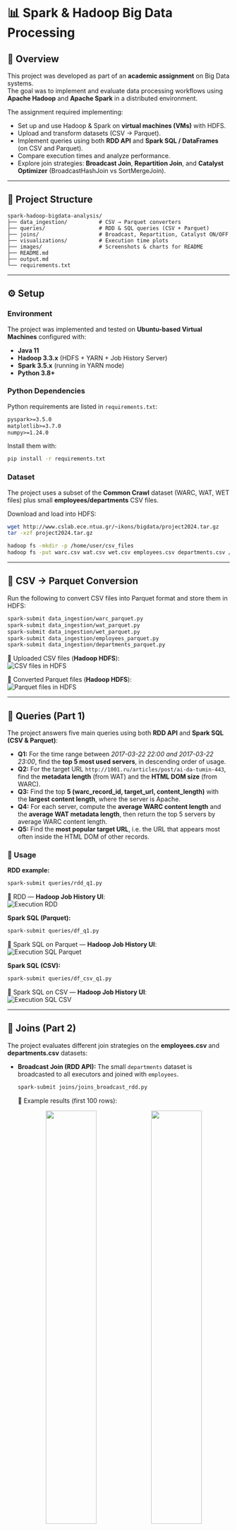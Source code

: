 # 📊 Spark & Hadoop Big Data Processing  

## 📌 Overview  

This project was developed as part of an **academic assignment** on Big Data systems.  
The goal was to implement and evaluate data processing workflows using **Apache Hadoop** and **Apache Spark** in a distributed environment.  

The assignment required implementing:  
- Set up and use Hadoop & Spark on **virtual machines (VMs)** with HDFS.  
- Upload and transform datasets (CSV → Parquet).  
- Implement queries using both **RDD API** and **Spark SQL / DataFrames** (on CSV and Parquet).  
- Compare execution times and analyze performance.  
- Explore join strategies: **Broadcast Join**, **Repartition Join**, and **Catalyst Optimizer** (BroadcastHashJoin vs SortMergeJoin).  

---

## 📂 Project Structure  

```
spark-hadoop-bigdata-analysis/
├── data_ingestion/          # CSV → Parquet converters
├── queries/                 # RDD & SQL queries (CSV + Parquet)
├── joins/                   # Broadcast, Repartition, Catalyst ON/OFF
├── visualizations/          # Execution time plots
├── images/                  # Screenshots & charts for README
├── README.md
├── output.md
└── requirements.txt
```

---

## ⚙️ Setup  

### Environment  
The project was implemented and tested on **Ubuntu-based Virtual Machines** configured with:  
- **Java 11**  
- **Hadoop 3.3.x** (HDFS + YARN + Job History Server)  
- **Spark 3.5.x** (running in YARN mode)  
- **Python 3.8+**  

### Python Dependencies  
Python requirements are listed in `requirements.txt`:  

```txt
pyspark>=3.5.0
matplotlib>=3.7.0
numpy>=1.24.0
```  

Install them with:  
```bash
pip install -r requirements.txt
```

### Dataset  
The project uses a subset of the **Common Crawl** dataset (WARC, WAT, WET files) plus small **employees/departments** CSV files.  

Download and load into HDFS:  

```bash
wget http://www.cslab.ece.ntua.gr/~ikons/bigdata/project2024.tar.gz
tar -xzf project2024.tar.gz

hadoop fs -mkdir -p /home/user/csv_files
hadoop fs -put warc.csv wat.csv wet.csv employees.csv departments.csv /home/user/csv_files
```

---

## 🔄 CSV → Parquet Conversion  

Run the following to convert CSV files into Parquet format and store them in HDFS:  

```bash
spark-submit data_ingestion/warc_parquet.py
spark-submit data_ingestion/wat_parquet.py
spark-submit data_ingestion/wet_parquet.py
spark-submit data_ingestion/employees_parquet.py
spark-submit data_ingestion/departments_parquet.py
```

📸 Uploaded CSV files (**Hadoop HDFS**):  
![CSV files in HDFS](images/csv_files.png)  

📸 Converted Parquet files (**Hadoop HDFS**):  
![Parquet files in HDFS](images/parquet_files.png)  

---

## 🔎 Queries (Part 1)  

The project answers five main queries using both **RDD API** and **Spark SQL (CSV & Parquet)**:  

- **Q1:** For the time range between *2017-03-22 22:00 and 2017-03-22 23:00*, find the **top 5 most used servers**, in descending order of usage.  
- **Q2:** For the target URL `http://1001.ru/articles/post/ai-da-tumin-443`, find the **metadata length** (from WAT) and the **HTML DOM size** (from WARC).  
- **Q3:** Find the top **5 (warc_record_id, target_url, content_length)** with the **largest content length**, where the server is Apache.  
- **Q4:** For each server, compute the **average WARC content length** and the **average WAT metadata length**, then return the top 5 servers by average WARC content length.  
- **Q5:** Find the **most popular target URL**, i.e. the URL that appears most often inside the HTML DOM of other records.  

### 🚀 Usage  

**RDD example:**  
```bash
spark-submit queries/rdd_q1.py
```  
📸 RDD — **Hadoop Job History UI**:  
![Execution RDD](images/exec_rdd.png)  

**Spark SQL (Parquet):**  
```bash
spark-submit queries/df_q1.py
```  
📸 Spark SQL on Parquet — **Hadoop Job History UI**:  
![Execution SQL Parquet](images/exec_sql_parquet.png)  

**Spark SQL (CSV):**  
```bash
spark-submit queries/df_csv_q1.py
```  
📸 Spark SQL on CSV — **Hadoop Job History UI**:  
![Execution SQL CSV](images/exec_sql_csv.png)  

---

## 🔗 Joins (Part 2)  

The project evaluates different join strategies on the **employees.csv** and **departments.csv** datasets:  

- **Broadcast Join (RDD API):** The small `departments` dataset is broadcasted to all executors and joined with `employees`.  

  ```bash
  spark-submit joins/joins_broadcast_rdd.py
  ```  
  📸 Example results (first 100 rows):  

  <p align="center">
    <img src="images/broadcast_join_50.png" width="49%">
    <img src="images/broadcast_join_100.png" width="49%">
  </p>

- **Repartition Join (RDD API):** Both datasets are repartitioned by department id, grouped with `cogroup`, and joined.  

  ```bash
  spark-submit joins/joins_repartition_rdd.py
  ```  
  📸 Example results (first 100 rows):  

  <p align="center">
    <img src="images/repartition_join_50.png" width="49%" height="400px">
    <img src="images/repartition_join_100.png" width="49%" height="400px">
  </p>

- **Catalyst Optimizer (Spark SQL):** Compare execution times with broadcast threshold **enabled** (BroadcastHashJoin) vs **disabled** (SortMergeJoin).  

  ```bash
  spark-submit joins/join_broadcast_vs_sortmerge.py Y   # disable broadcast
  spark-submit joins/join_broadcast_vs_sortmerge.py N   # enable
  ```  

  📸 Physical plan (Catalyst enabled):  
  *Performs a series of joins between employees and departments using the Broadcast HashJoin method to optimize performance, while applying filters and data size restrictions to reduce the processing overhead.*  
  ![Catalyst Enabled Plan](images/catalyst_enabled.png)  

  📸 Physical plan (Catalyst disabled):  
  *Performs joins between employees and departments using the Sort-Merge Join method, which requires data sorting. For this specific query and dataset, it is less efficient compared to the Broadcast HashJoin chosen by Catalyst.*  
  ![Catalyst Disabled Plan](images/catalyst_disabled.png)  

---

## 📈 Results & Analysis  

### Execution Times  

| Query | RDD | SQL (CSV) | SQL (Parquet) |
|-------|-----|-----------|---------------|
| Q1    | 26  | 72        | 54            |
| Q2    | 24  | 41        | 36            |
| Q3    | 14  | 32        | 30            |
| Q4    | 31  | 34        | 33            |
| Q5    | 29  | 36        | 33            |

📊 **Execution time comparison:**  
![Execution Times](images/execution_times.png)  

#### Observations:  
- **RDD API (Map/Reduce):** Fastest execution times across all queries. Optimized for large-scale transformations.  
- **Spark SQL on CSV:** Slowest, due to schema inference and raw text parsing overhead.  
- **Spark SQL on Parquet:** Faster than CSV, thanks to Parquet’s columnar format and no schema inference.  

---

### Catalyst Optimizer Analysis  

- **Enabled (BroadcastHashJoin):** Spark automatically broadcasts the smaller dataset, achieving much faster execution.  
- **Disabled (SortMergeJoin):** Requires sorting of large datasets before joining, resulting in slower performance.  

📊 Catalyst join comparison:  
![Catalyst Comparison](images/catalyst_times.png)  

---

## 📝 Notes  
- All computations run on **VMs** configured with Hadoop + Spark.  
- Data is stored and processed in **HDFS**.  
- The project highlights performance differences between formats (CSV vs Parquet), APIs (RDD vs SQL), and join strategies.  

---

## 📜 License  
MIT License.

---

## 🖥️ Environment Setup (How this was installed)

The project runs on **Ubuntu-based VMs** with **Java 11**, **Hadoop 3.3.x**, **Spark 3.5.x**, and **HDFS**.  
Below are the exact high-level steps I used to set it up.

### 1) Install Java
```bash
sudo apt update
sudo apt install -y openjdk-11-jdk
java -version
```

### 2) Install Hadoop (3.3.x)
Download & extract Hadoop, then set environment variables:
```bash
sudo adduser hadoop --disabled-password --gecos ""
sudo usermod -aG sudo hadoop
su - hadoop

wget https://downloads.apache.org/hadoop/common/hadoop-3.3.6/hadoop-3.3.6.tar.gz
tar -xzf hadoop-3.3.6.tar.gz
mv hadoop-3.3.6 ~/hadoop

echo 'export HADOOP_HOME=$HOME/hadoop' >> ~/.bashrc
echo 'export PATH=$PATH:$HADOOP_HOME/bin:$HADOOP_HOME/sbin' >> ~/.bashrc
echo 'export JAVA_HOME=/usr/lib/jvm/java-11-openjdk-amd64' >> ~/.bashrc
source ~/.bashrc
```

Configure **HDFS** to use `hdfs://master:9000` (adjust the hostname if needed):

`$HADOOP_HOME/etc/hadoop/core-site.xml`
```xml
<configuration>
  <property>
    <name>fs.defaultFS</name>
    <value>hdfs://master:9000</value>
  </property>
</configuration>
```

`$HADOOP_HOME/etc/hadoop/hdfs-site.xml`
```xml
<configuration>
  <property>
    <name>dfs.replication</name>
    <value>1</value>
  </property>
  <property>
    <name>dfs.namenode.name.dir</name>
    <value>file:///home/hadoop/hdfs/namenode</value>
  </property>
  <property>
    <name>dfs.datanode.data.dir</name>
    <value>file:///home/hadoop/hdfs/datanode</value>
  </property>
</configuration>
```

Format NameNode and start HDFS:
```bash
hdfs namenode -format
start-dfs.sh
# (Optional) Web UI: NameNode http://master:9870
```

Create HDFS folders and upload data:
```bash
hdfs dfs -mkdir -p /home/user/csv_files
hdfs dfs -put warc.csv wat.csv wet.csv employees.csv departments.csv /home/user/csv_files
hdfs dfs -ls /home/user/csv_files
```

### 3) Enable YARN & Job History
`$HADOOP_HOME/etc/hadoop/mapred-site.xml`
```xml
<configuration>
  <property>
    <name>mapreduce.framework.name</name>
    <value>yarn</value>
  </property>
  <property>
    <name>mapreduce.jobhistory.address</name>
    <value>master:10020</value>
  </property>
  <property>
    <name>mapreduce.jobhistory.webapp.address</name>
    <value>master:19888</value>
  </property>
</configuration>
```

`$HADOOP_HOME/etc/hadoop/yarn-site.xml`
```xml
<configuration>
  <property>
    <name>yarn.nodemanager.aux-services</name>
    <value>mapreduce_shuffle</value>
  </property>
</configuration>
```

Start YARN & Job History:
```bash
start-yarn.sh
mr-jobhistory-daemon.sh start historyserver
# Web UIs: ResourceManager http://master:8088  |  JobHistory http://master:19888
```

### 4) Install Spark (3.5.x)
```bash
wget https://downloads.apache.org/spark/spark-3.5.1/spark-3.5.1-bin-hadoop3.tgz
tar -xzf spark-3.5.1-bin-hadoop3.tgz
mv spark-3.5.1-bin-hadoop3 ~/spark

echo 'export SPARK_HOME=$HOME/spark' >> ~/.bashrc
echo 'export PATH=$PATH:$SPARK_HOME/bin' >> ~/.bashrc
source ~/.bashrc
```

(Optional) Spark defaults (YARN mode):
`$SPARK_HOME/conf/spark-defaults.conf` (create if missing)
```properties
spark.master                     yarn
spark.driver.memory              2g
spark.executor.memory            2g
spark.ui.port                    4040
spark.sql.shuffle.partitions     8
```

### 5) Python dependencies
```bash
pip install -r requirements.txt
```

### 6) Run examples
Run conversions (CSV → Parquet) and queries:
```bash
spark-submit data_ingestion/warc_parquet.py
spark-submit queries/df_q1.py
spark-submit queries/df_csv_q1.py
spark-submit queries/rdd_q1.py
```

> The **HDFS screenshots** in the README come from **Hadoop HDFS** web UI, and the **execution screenshots** come from the **Hadoop Job History UI**.
